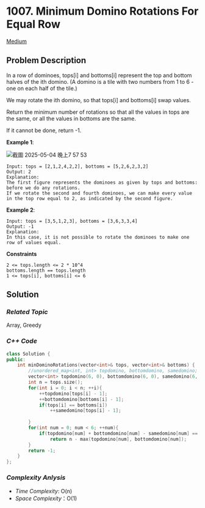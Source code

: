 # 1007. Minimum Domino Rotations For Equal Row
[Medium](https://leetcode.com/problems/minimum-domino-rotations-for-equal-row/description/)

## Problem Description

In a row of dominoes, tops[i] and bottoms[i] represent the top and bottom halves of the ith domino. (A domino is a tile with two numbers from 1 to 6 - one on each half of the tile.)

We may rotate the ith domino, so that tops[i] and bottoms[i] swap values.

Return the minimum number of rotations so that all the values in tops are the same, or all the values in bottoms are the same.

If it cannot be done, return -1.

**Example 1**:

![截圖 2025-05-04 晚上7 57 53](https://github.com/user-attachments/assets/c4a064da-4eff-4d2e-be5c-dbf9620b68f5)

```
Input: tops = [2,1,2,4,2,2], bottoms = [5,2,6,2,3,2]
Output: 2
Explanation: 
The first figure represents the dominoes as given by tops and bottoms: before we do any rotations.
If we rotate the second and fourth dominoes, we can make every value in the top row equal to 2, as indicated by the second figure.
```
**Example 2**:
```
Input: tops = [3,5,1,2,3], bottoms = [3,6,3,3,4]
Output: -1
Explanation: 
In this case, it is not possible to rotate the dominoes to make one row of values equal.
```

**Constraints**
```
2 <= tops.length <= 2 * 10^4
bottoms.length == tops.length
1 <= tops[i], bottoms[i] <= 6
```

## Solution

### _Related Topic_
   Array, Greedy

### _C++ Code_
```cpp
class Solution {
public:
    int minDominoRotations(vector<int>& tops, vector<int>& bottoms) {
        //unordered_map<int, int> topdomino, bottomdomino, samedomino;
        vector<int> topdomino(6, 0), bottomdomino(6, 0), samedomino(6, 0);
        int n = tops.size();
        for(int i = 0; i < n; ++i){
            ++topdomino[tops[i] - 1];
            ++bottomdomino[bottoms[i] - 1];
            if(tops[i] == bottoms[i])
                ++samedomino[tops[i] - 1];
                
        }
        for(int num = 0; num < 6; ++num){
            if(topdomino[num] + bottomdomino[num] - samedomino[num] == n)
                return n - max(topdomino[num], bottomdomino[num]);
        }
        return -1;
    }
};
```

### _Complexity Anlysis_
- _Time Complexity_: O(n)
- _Space Complexity_：O(1)
